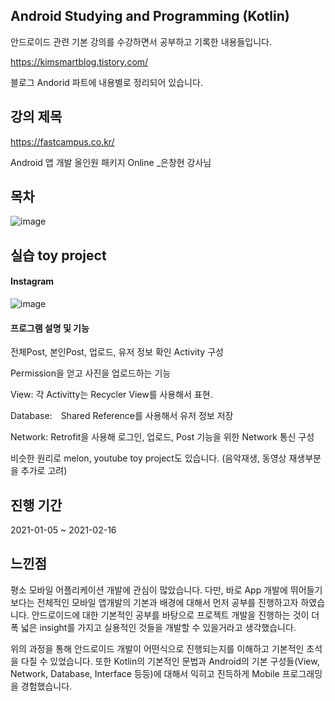 ## Android Studying and Programming (Kotlin)

안드로이드 관련 기본 강의를 수강하면서 공부하고 기록한 내용들입니다.

https://kimsmartblog.tistory.com/

블로그 Andorid 파트에 내용별로 정리되어 있습니다.


## 강의 제목
https://fastcampus.co.kr/

Android 앱 개발 올인원 패키지 Online _은창현 강사님


## 목차
![image](https://user-images.githubusercontent.com/44837403/146862257-a610c41c-a93d-4ef0-a4f1-022052f8d58f.png)


## 실습 toy project

#### Instagram

![image](https://user-images.githubusercontent.com/44837403/116643244-8d4bf800-a9ab-11eb-81b1-a3498e7173ee.png)

#### 프로그램 설명 및 기능

전체Post, 본인Post, 업로드, 유저 정보 확인 Activity 구성

Permission을 얻고 사진을 업로드하는 기능

View: 각 Activitty는 Recycler View를 사용해서 표현.

Database:　Shared Reference를 사용해서 유저 정보 저장

Network: Retrofit을 사용해 로그인, 업로드, Post 기능을 위한 Network 통신 구성

비슷한 원리로 melon, youtube toy project도 있습니다. (음악재생, 동영상 재생부분을 추가로 고려)


## 진행 기간
2021-01-05 ~ 2021-02-16


## 느낀점

 평소 모바일 어플리케이션 개발에 관심이 많았습니다. 다만, 바로 App 개발에 뛰어들기보다는 전체적인 모바일 앱개발의 기본과
배경에 대해서 먼저 공부를 진행하고자 하였습니다. 안드로이드에 대한 기본적인 공부를 바탕으로 프로젝트 개발을 진행하는 것이
더 폭 넓은 insight를 가지고 실용적인 것들을 개발할 수 있을거라고 생각했습니다.

위의 과정을 통해 안드로이드 개발이 어떤식으로 진행되는지를 이해하고 기본적인 초석을 다질 수 있었습니다.
또한 Kotlin의 기본적인 문법과 Android의 기본 구성들(View, Network, Database, Interface 등등)에 대해서 익히고 
진득하게 Mobile 프로그래밍을 경험했습니다.




